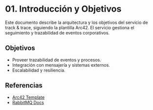 # 01. Introducción y Objetivos

Este documento describe la arquitectura y los objetivos del servicio de track & trace, siguiendo la plantilla Arc42. El servicio gestiona el seguimiento y trazabilidad de eventos corporativos.

## Objetivos
- Proveer trazabilidad de eventos y procesos.
- Integración con mensajería y sistemas externos.
- Escalabilidad y resiliencia.

## Referencias
- [Arc42 Template](https://arc42.org/download)
- [RabbitMQ Docs](https://www.rabbitmq.com/documentation.html)
